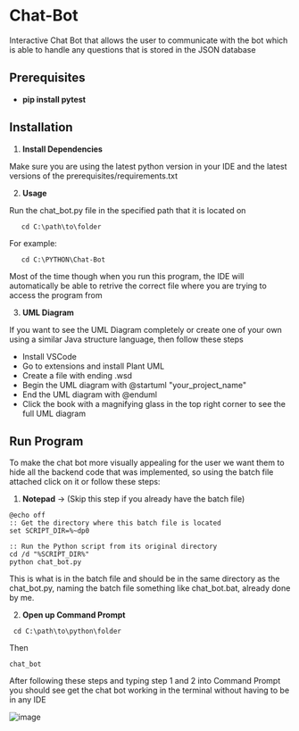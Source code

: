 # Chat-Bot
Interactive Chat Bot that allows the user to communicate with the bot which is able to handle any questions that is stored in the JSON database

## Prerequisites
  
- **pip install pytest**

## Installation

1. **Install Dependencies**

Make sure you are using the latest python version in your IDE and the latest versions of the prerequisites/requirements.txt

2. **Usage**

Run the chat_bot.py file in the specified path that it is located on

```Command Prompt
   cd C:\path\to\folder
```

For example:

```Command Prompt
   cd C:\PYTHON\Chat-Bot
```

Most of the time though when you run this program, the IDE will automatically be able to retrive the correct file where you are trying to access the program from

3. **UML Diagram**

If you want to see the UML Diagram completely or create one of your own using a similar Java structure language, then follow these steps

   - Install VSCode
   - Go to extensions and install Plant UML
   - Create a file with ending .wsd 
   - Begin the UML diagram with @startuml "your_project_name"
   - End the UML diagram with @enduml
   - Click the book with a magnifying glass in the top right corner to see the full UML diagram

## Run Program

To make the chat bot more visually appealing for the user we want them to hide all the backend code that was implemented, so using the batch file attached
click on it or follow these steps:

1. **Notepad** -> (Skip this step if you already have the batch file)

```Notepad
@echo off
:: Get the directory where this batch file is located
set SCRIPT_DIR=%~dp0

:: Run the Python script from its original directory
cd /d "%SCRIPT_DIR%"
python chat_bot.py
```

This is what is in the batch file and should be in the same directory as the chat_bot.py, naming the batch file something like chat_bot.bat, already done by me.

2. **Open up Command Prompt** 

```Command Prompt -> Step 1
 cd C:\path\to\python\folder 
```

Then

```Command Prompt -> Step 2
chat_bot
```

After following these steps and typing step 1 and 2 into Command Prompt you should see get the chat bot working in the terminal without having to be in any IDE

![image](https://github.com/user-attachments/assets/bdb494b1-cc4e-40de-9d2c-6f73d098fd18)
